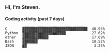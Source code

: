 ### Hi, I'm Steven.

#### Coding activity (past 7 days)
```
C       ▓▓▓▓▓▓▓▓▓▓▓▓▓▓▓▓▓▓▓▓▓▓▓▓▓▓▓▓▓▓  40.93%
Python  ▓▓▓▓▓▓▓▓▓▓▓▓▓▓▓▓▓▓▓▓            27.62%
other   ▓▓▓▓▓▓▓▓▓▓▓▓                    17.69%
Bash    ▓▓▓▓▓▓▓                         10.52%
JSON    ▓▓                               3.25%
```
